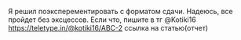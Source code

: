 Я решил поэксперементировать с форматом сдачи. Надеюсь, все пройдет без эксцессов. Если что, пишите в тг @Kotiki16
https://teletype.in/@kotiki16/ABC-2 ссылка на статью(отчет)
